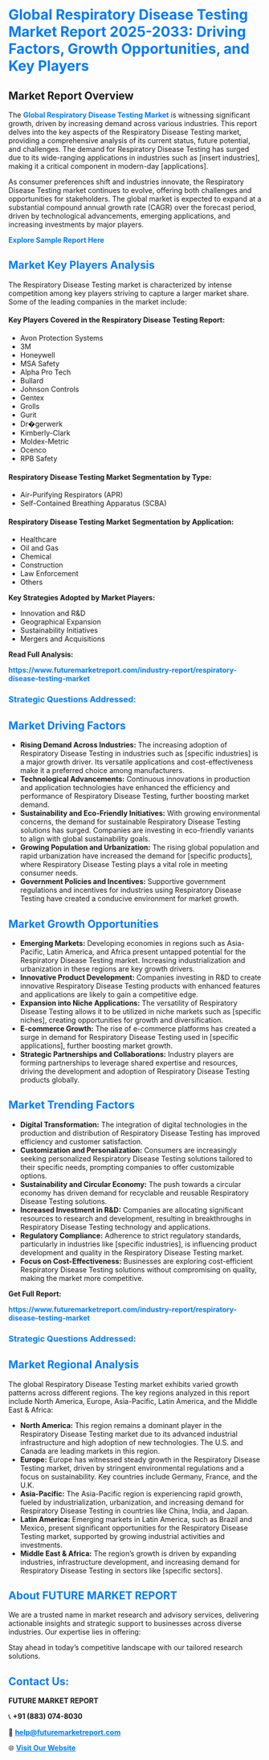 <h1 style="color: #007BFF;">Global Respiratory Disease Testing Market Report 2025-2033: Driving Factors, Growth Opportunities, and Key Players</h1>

<section id="overview">
<h2>Market Report Overview</h2>
<p>The <a href="https://www.futuremarketreport.com/industry-report/respiratory-disease-testing-market" style="color: #007BFF; text-decoration: none;"><strong>Global Respiratory Disease Testing Market</strong></a> is witnessing significant growth, driven by increasing demand across various industries. This report delves into the key aspects of the Respiratory Disease Testing market, providing a comprehensive analysis of its current status, future potential, and challenges. The demand for Respiratory Disease Testing has surged due to its wide-ranging applications in industries such as [insert industries], making it a critical component in modern-day [applications].</p>
<p>As consumer preferences shift and industries innovate, the Respiratory Disease Testing market continues to evolve, offering both challenges and opportunities for stakeholders. The global market is expected to expand at a substantial compound annual growth rate (CAGR) over the forecast period, driven by technological advancements, emerging applications, and increasing investments by major players.</p>
</section>

<section id="overview">
<p><a href="https://www.futuremarketreport.com/request-sample/reportId=32207" style="color: #007BFF; text-decoration: none;"><strong>Explore Sample Report Here</strong></a></p>
</section>

<section id="key-players">
<h2 style="color: #007BFF;">Market Key Players Analysis</h2>
<p>The Respiratory Disease Testing market is characterized by intense competition among key players striving to capture a larger market share. Some of the leading companies in the market include:</p>
<h4>Key Players Covered in the Respiratory Disease Testing Report:</h4>
<ul><li>Avon Protection Systems</li><li>3M</li><li>Honeywell</li><li>MSA Safety</li><li>Alpha Pro Tech</li><li>Bullard</li><li>Johnson Controls</li><li>Gentex</li><li>Grolls</li><li>Gurit</li><li>Dr�gerwerk</li><li>Kimberly-Clark</li><li>Moldex-Metric</li><li>Ocenco</li><li>RPB Safety</li></ul>
<h4>Respiratory Disease Testing Market Segmentation by Type:</h4>
<ul><li>Air-Purifying Respirators (APR)</li><li>Self-Contained Breathing Apparatus (SCBA)</li></ul>

<h4>Respiratory Disease Testing Market Segmentation by Application:</h4>
<ul><li>Healthcare</li><li>Oil and Gas</li><li>Chemical</li><li>Construction</li><li>Law Enforcement</li><li>Others</li></ul>
<p><strong>Key Strategies Adopted by Market Players:</strong></p>
<ul>
<li>Innovation and R&D</li>
<li>Geographical Expansion</li>
<li>Sustainability Initiatives</li>
<li>Mergers and Acquisitions</li>
</ul>
</section>

<section>
<p><strong>Read Full Analysis: </strong></p><a href="https://www.futuremarketreport.com/industry-report/respiratory-disease-testing-market" style="color: #007BFF; text-decoration: none;"><strong>https://www.futuremarketreport.com/industry-report/respiratory-disease-testing-market</strong></a>
<h3 style="color: #007BFF;">Strategic Questions Addressed:</h3>
</section>

<section id="driving-factors">
<h2 style="color: #007BFF;">Market Driving Factors</h2>
<ul>
<li><strong>Rising Demand Across Industries:</strong> The increasing adoption of Respiratory Disease Testing in industries such as [specific industries] is a major growth driver. Its versatile applications and cost-effectiveness make it a preferred choice among manufacturers.</li>
<li><strong>Technological Advancements:</strong> Continuous innovations in production and application technologies have enhanced the efficiency and performance of Respiratory Disease Testing, further boosting market demand.</li>
<li><strong>Sustainability and Eco-Friendly Initiatives:</strong> With growing environmental concerns, the demand for sustainable Respiratory Disease Testing solutions has surged. Companies are investing in eco-friendly variants to align with global sustainability goals.</li>
<li><strong>Growing Population and Urbanization:</strong> The rising global population and rapid urbanization have increased the demand for [specific products], where Respiratory Disease Testing plays a vital role in meeting consumer needs.</li>
<li><strong>Government Policies and Incentives:</strong> Supportive government regulations and incentives for industries using Respiratory Disease Testing have created a conducive environment for market growth.</li>
</ul>
</section>

<section id="growth-opportunities">
<h2 style="color: #007BFF;">Market Growth Opportunities</h2>
<ul>
<li><strong>Emerging Markets:</strong> Developing economies in regions such as Asia-Pacific, Latin America, and Africa present untapped potential for the Respiratory Disease Testing market. Increasing industrialization and urbanization in these regions are key growth drivers.</li>
<li><strong>Innovative Product Development:</strong> Companies investing in R&D to create innovative Respiratory Disease Testing products with enhanced features and applications are likely to gain a competitive edge.</li>
<li><strong>Expansion into Niche Applications:</strong> The versatility of Respiratory Disease Testing allows it to be utilized in niche markets such as [specific niches], creating opportunities for growth and diversification.</li>
<li><strong>E-commerce Growth:</strong> The rise of e-commerce platforms has created a surge in demand for Respiratory Disease Testing used in [specific applications], further boosting market growth.</li>
<li><strong>Strategic Partnerships and Collaborations:</strong> Industry players are forming partnerships to leverage shared expertise and resources, driving the development and adoption of Respiratory Disease Testing products globally.</li>
</ul>
</section>

<section id="trending-factors">
<h2 style="color: #007BFF;">Market Trending Factors</h2>
<ul>
<li><strong>Digital Transformation:</strong> The integration of digital technologies in the production and distribution of Respiratory Disease Testing has improved efficiency and customer satisfaction.</li>
<li><strong>Customization and Personalization:</strong> Consumers are increasingly seeking personalized Respiratory Disease Testing solutions tailored to their specific needs, prompting companies to offer customizable options.</li>
<li><strong>Sustainability and Circular Economy:</strong> The push towards a circular economy has driven demand for recyclable and reusable Respiratory Disease Testing solutions.</li>
<li><strong>Increased Investment in R&D:</strong> Companies are allocating significant resources to research and development, resulting in breakthroughs in Respiratory Disease Testing technology and applications.</li>
<li><strong>Regulatory Compliance:</strong> Adherence to strict regulatory standards, particularly in industries like [specific industries], is influencing product development and quality in the Respiratory Disease Testing market.</li>
<li><strong>Focus on Cost-Effectiveness:</strong> Businesses are exploring cost-efficient Respiratory Disease Testing solutions without compromising on quality, making the market more competitive.</li>
</ul>
</section>

<section>
<p><strong>Get Full Report: </strong></p><a href="https://www.futuremarketreport.com/industry-report/respiratory-disease-testing-market" style="color: #007BFF; text-decoration: none;"><strong>https://www.futuremarketreport.com/industry-report/respiratory-disease-testing-market</strong></a>
<h3 style="color: #007BFF;">Strategic Questions Addressed:</h3>
</section>


<section id="regional-analysis">
<h2 style="color: #007BFF;">Market Regional Analysis</h2>
<p>The global Respiratory Disease Testing market exhibits varied growth patterns across different regions. The key regions analyzed in this report include North America, Europe, Asia-Pacific, Latin America, and the Middle East & Africa:</p>
<ul>
<li><strong>North America:</strong> This region remains a dominant player in the Respiratory Disease Testing market due to its advanced industrial infrastructure and high adoption of new technologies. The U.S. and Canada are leading markets in this region.</li>
<li><strong>Europe:</strong> Europe has witnessed steady growth in the Respiratory Disease Testing market, driven by stringent environmental regulations and a focus on sustainability. Key countries include Germany, France, and the U.K.</li>
<li><strong>Asia-Pacific:</strong> The Asia-Pacific region is experiencing rapid growth, fueled by industrialization, urbanization, and increasing demand for Respiratory Disease Testing in countries like China, India, and Japan.</li>
<li><strong>Latin America:</strong> Emerging markets in Latin America, such as Brazil and Mexico, present significant opportunities for the Respiratory Disease Testing market, supported by growing industrial activities and investments.</li>
<li><strong>Middle East & Africa:</strong> The region’s growth is driven by expanding industries, infrastructure development, and increasing demand for Respiratory Disease Testing in sectors like [specific sectors].</li>
</ul>
</section>

<footer>
<h2 style="color: #007BFF;">About FUTURE MARKET REPORT</h2>
<p>We are a trusted name in market research and advisory services, delivering actionable insights and strategic support to businesses across diverse industries. Our expertise lies in offering:</p>

<p>Stay ahead in today’s competitive landscape with our tailored research solutions.</p>

<h2 style="color: #007BFF;">Contact Us:</h2>
<p><strong>FUTURE MARKET REPORT</strong></p>
<p>📞 <strong>+91 (883) 074-8030</strong></p>
<p>📧 <strong><a href="mailto:help@futuremarketreport.com" style="color: #007BFF;">help@futuremarketreport.com</a></strong></p>
<p>🌐 <strong><a href="https://www.futuremarketreport.com/" style="color: #007BFF;">Visit Our Website</a></strong></p>
</footer>